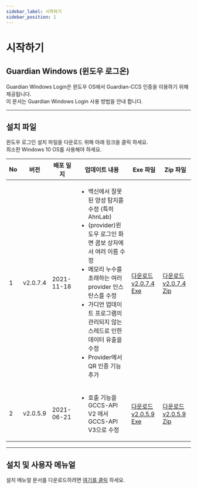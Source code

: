 ```yaml
---
sidebar_label: 시작하기
sidebar_position: 1
---
```

# 시작하기

## Guardian Windows (윈도우 로그온)
Guardian Windows Login은 윈도우 OS에서 Guardian-CCS 인증을 이용하기 위해 제공됩니다.   
이 문서는 Guardian Windows Login 사용 방법을 안내 합니다.   

---

## 설치 파일

윈도우 로그인 설치 파일을 다운로드 위해 아래 링크을 클릭 하세요.   
최소한 Windows 10 OS를 사용해야 하세요.      

|No | 버전 | 배포 일지 | 업데이트 내용 | Exe 파일 | Zip 파일 |
|---|---|---|---|---|---|
|1|v2.0.7.4| 2021-11-18 |<ul><li>백신에서 잘못된 양성 탐지를 수정 (특히 AhnLab)</li><li>(provider)윈도우 로그인 화면 콤보 상자에서 여러 이름 수정</li><li>메모리 누수를 초래하는 여러 provider 인스탄스를 수정</li><li>가디언 업데이트 프로그램의 관리되지 않는 스레드로 인한 데이터 유출을 수정</li><li>Provider에서 QR 인증 기능 추가</li></ul>|[다운로드 v2.0.7.4 Exe](https://updates.fnsvalue.co.kr/GFW/Installer/Guardian_Setup_v2.0.5.9.exe)| [다운로드 v2.0.7.4 Zip](https://updates.fnsvalue.co.kr/GFW/Installer/Guardian_Setup_v2.0.5.9.zip)|
|2|v2.0.5.9| 2021-06-21 |<ul><li>호출 기능을 GCCS-API V2 에서 GCCS-API V3으로 수정</li></ul>|[다운로드 v2.0.5.9 Exe](https://updates.fnsvalue.co.kr/GFW/Installer/Guardian_Setup_v2.0.7.4.exe)| [다운로드 v2.0.5.9 Zip](https://updates.fnsvalue.co.kr/GFW/Installer/Guardian_Setup_v2.0.7.4.exe)|

---

## 설치 및 사용자 메뉴얼

설치 메뉴얼 문서를 다운로드하려면 [여기를 클릭](http://192.168.0.60/GFW/etc/Guardian_for_Windows_매뉴얼_v1.8.pdf) 하세요.

